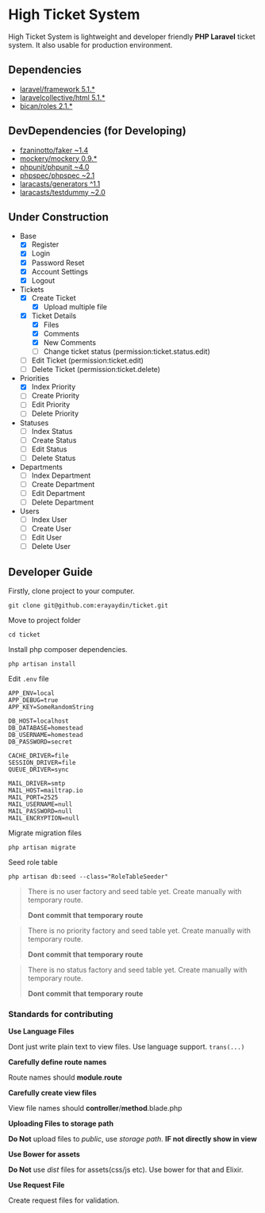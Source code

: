 # High Ticket System

High Ticket System is lightweight and developer friendly **PHP Laravel** ticket system. It also usable for production environment.

## Dependencies

- [laravel/framework 5.1.*](https://packagist.org/packages/laravel/framework)
- [laravelcollective/html 5.1.*](https://packagist.org/packages/laravelcollective/html)
- [bican/roles 2.1.*](https://packagist.org/packages/bican/roles)

## DevDependencies (for Developing)

- [fzaninotto/faker ~1.4](https://packagist.org/packages/fzaninotto/faker)
- [mockery/mockery 0.9.*](https://packagist.org/packages/mockery/mockery)
- [phpunit/phpunit ~4.0](https://packagist.org/packages/phpunit/phpunit)
- [phpspec/phpspec ~2.1](https://packagist.org/packages/phpspec/phpspec)
- [laracasts/generators ^1.1](https://packagist.org/packages/laracasts/generators)
- [laracasts/testdummy ~2.0](https://packagist.org/packages/laracasts/testdummy)

## Under Construction

- Base
  - [x] Register
  - [x] Login
  - [x] Password Reset
  - [x] Account Settings
  - [x] Logout
- Tickets
  - [x] Create Ticket
    - [x] Upload multiple file
  - [x] Ticket Details
    - [x] Files
    - [x] Comments
    - [x] New Comments
    - [ ] Change ticket status (permission:ticket.status.edit)
  - [ ] Edit Ticket (permission:ticket.edit)
  - [ ] Delete Ticket (permission:ticket.delete)
- Priorities
  - [x] Index Priority
  - [ ] Create Priority
  - [ ] Edit Priority
  - [ ] Delete Priority
- Statuses
  - [ ] Index Status
  - [ ] Create Status
  - [ ] Edit Status
  - [ ] Delete Status
- Departments
  - [ ] Index Department
  - [ ] Create Department
  - [ ] Edit Department
  - [ ] Delete Department
- Users
  - [ ] Index User
  - [ ] Create User
  - [ ] Edit User
  - [ ] Delete User

## Developer Guide

Firstly, clone project to your computer.

```
git clone git@github.com:erayaydin/ticket.git
```

Move to project folder

```
cd ticket
```

Install php composer dependencies.

```
php artisan install
```

Edit `.env` file

```
APP_ENV=local
APP_DEBUG=true
APP_KEY=SomeRandomString

DB_HOST=localhost
DB_DATABASE=homestead
DB_USERNAME=homestead
DB_PASSWORD=secret

CACHE_DRIVER=file
SESSION_DRIVER=file
QUEUE_DRIVER=sync

MAIL_DRIVER=smtp
MAIL_HOST=mailtrap.io
MAIL_PORT=2525
MAIL_USERNAME=null
MAIL_PASSWORD=null
MAIL_ENCRYPTION=null
```

Migrate migration files

```
php artisan migrate
```

Seed role table

```
php artisan db:seed --class="RoleTableSeeder"
```

> There is no user factory and seed table yet. Create manually with temporary route.
> 
> **Dont commit that temporary route**

> There is no priority factory and seed table yet. Create manually with temporary route.
> 
> **Dont commit that temporary route**

> There is no status factory and seed table yet. Create manually with temporary route.
>
> **Dont commit that temporary route**

### Standards for contributing

**Use Language Files**

Dont just write plain text to view files. Use language support. `trans(...)`

**Carefully define route names**

Route names should **module**.**route**

**Carefully create view files**

View file names should **controller**/**method**.blade.php

**Uploading Files to storage path**

**Do Not** upload files to *public*, use *storage path*. **IF not directly show in view**

**Use Bower for assets**

**Do Not** use *dist* files for assets(css/js etc). Use bower for that and Elixir.

**Use Request File**

Create request files for validation.